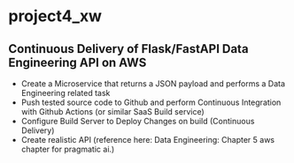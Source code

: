 # project4_xw

## Continuous Delivery of Flask/FastAPI Data Engineering API on AWS

* Create a Microservice that returns a JSON payload and performs a Data Engineering related task
* Push tested source code to Github and perform Continuous Integration with Github Actions (or similar SaaS Build service)
* Configure Build Server to Deploy Changes on build (Continuous Delivery)
* Create realistic API (reference here: Data Engineering: Chapter 5 aws chapter for pragmatic ai.)

